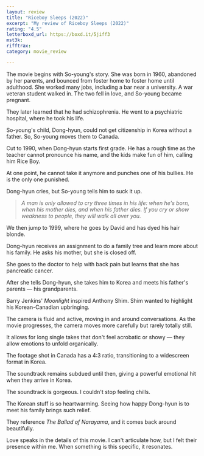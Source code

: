 ```yaml
---
layout: review
title: "Riceboy Sleeps (2022)"
excerpt: "My review of Riceboy Sleeps (2022)"
rating: "4.5"
letterboxd_url: https://boxd.it/5jiff3
mst3k: 
rifftrax: 
category: movie_review

---
```


The movie begins with So-young's story. She was born in 1960, abandoned by her parents, and bounced from foster home to foster home until adulthood. She worked many jobs, including a bar near a university. A war veteran student walked in. The two fell in love, and So-young became pregnant.

They later learned that he had schizophrenia. He went to a psychiatric hospital, where he took his life.

So-young's child, Dong-hyun, could not get citizenship in Korea without a father. So, So-young moves them to Canada.

Cut to 1990, when Dong-hyun starts first grade. He has a rough time as the teacher cannot pronounce his name, and the kids make fun of him, calling him Rice Boy.

At one point, he cannot take it anymore and punches one of his bullies. He is the only one punished.

Dong-hyun cries, but So-young tells him to suck it up.

<blockquote><i>A man is only allowed to cry three times in his life: when he's born, when his mother dies, and when his father dies. If you cry or show weakness to people, they will walk all over you.</i></blockquote>We then jump to 1999, where he goes by David and has dyed his hair blonde.

Dong-hyun receives an assignment to do a family tree and learn more about his family. He asks his mother, but she is closed off.

She goes to the doctor to help with back pain but learns that she has pancreatic cancer.

After she tells Dong-hyun, she takes him to Korea and meets his father's parents — his grandparents.

Barry Jenkins' <i>Moonlight</i> inspired Anthony Shim. Shim wanted to highlight his Korean-Canadian upbringing.

The camera is fluid and active, moving in and around conversations. As the movie progresses, the camera moves more carefully but rarely totally still.

It allows for long single takes that don't feel acrobatic or showy — they allow emotions to unfold organically.

The footage shot in Canada has a 4:3 ratio, transitioning to a widescreen format in Korea.

The soundtrack remains subdued until then, giving a powerful emotional hit when they arrive in Korea.

The soundtrack is gorgeous. I couldn't stop feeling chills.

The Korean stuff is so heartwarming. Seeing how happy Dong-hyun is to meet his family brings such relief. 

They reference <i>The Ballad of Narayama</i>, and it comes back around beautifully.

Love speaks in the details of this movie. I can't articulate how, but I felt their presence within me. When something is this specific, it resonates.